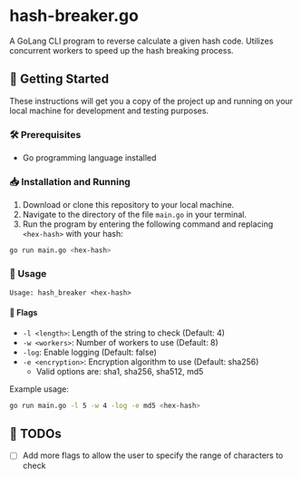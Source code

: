 # hash-breaker.go
A GoLang CLI program to reverse calculate a given hash code. Utilizes concurrent workers to speed up the hash breaking process.

## 🚀 Getting Started

These instructions will get you a copy of the project up and running on your local machine for development and testing purposes.

### 🛠 Prerequisites

- Go programming language installed

### 📥 Installation and Running

1. Download or clone this repository to your local machine.
2. Navigate to the directory of the file `main.go` in your terminal.
3. Run the program by entering the following command and replacing `<hex-hash>` with your hash:

```bash
go run main.go <hex-hash>
```

### 📖 Usage

```plaintext
Usage: hash_breaker <hex-hash>
```

#### 🚩 Flags

- `-l <length>`: Length of the string to check (Default: 4)
- `-w <workers>`: Number of workers to use (Default: 8)
- `-log`: Enable logging (Default: false)
- `-e <encryption>`: Encryption algorithm to use (Default: sha256)
  - Valid options are: sha1, sha256, sha512, md5

Example usage:

```bash
go run main.go -l 5 -w 4 -log -e md5 <hex-hash>
```

## 📝 TODOs

- [ ] Add more flags to allow the user to specify the range of characters to check

